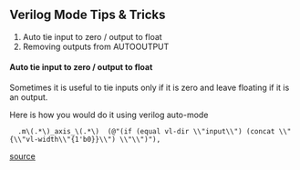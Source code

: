 ## Verilog Mode Tips & Tricks


1. Auto tie input to zero / output to float
1. Removing outputs from AUTOOUTPUT

#### Auto tie input to zero / output to float

Sometimes it is useful to tie inputs only if it is zero and leave floating if it is an output.

Here is how you would do it using verilog auto-mode

```
  .m\(.*\)_axis_\(.*\)  (@"(if (equal vl-dir \\"input\\") (concat \\"{\\"vl-width\\"{1'b0}}\\") \\"\\")"), 
```

[source](http://www.veripool.org/boards/15/topics/1565-Verilog-mode-how-to-assign-all-0-to-input-and-floating-all-output)


